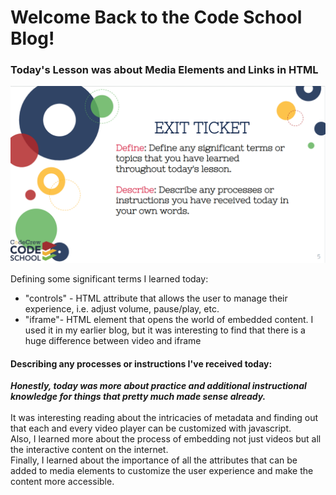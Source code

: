 <!DOCTYPE html>
<html lang="en">
<head>
    <meta charset="UTF-8">
    <meta name="viewport" content="width=device-width, initial-scale=1.0">
    <title>Elements and Links</title>
</head>
<body>
    <!-- This is Where the Heading Goes-->
     <h1>Welcome Back to the Code School Blog!</h1>
    <!-- This is Where the Subheading Goes-->
     <h3>Today's Lesson was about Media Elements and Links in HTML</h3>
    <!-- This is Where the Exit Ticket Question Goes-->
        <img src="src/docs/Blog/2025/IsaiahOden/Feb5Exit.png" alt="Code School Exit Ticket Slide">
    <!-- This is Where the Exit Ticket Answers Goes-->
     <article id="answers">
        <div>
            <p> Defining some significant terms I learned today: <br>
                <ul>
                    <li>"controls" - HTML attribute that allows the user to manage their experience, i.e. adjust volume, pause/play, etc.</li>
                    <li>"iframe"- HTML element that opens the world of embedded content. I used it in my earlier blog, but it was interesting to find that there is a huge difference between video and iframe</li>
                </ul>
            </p>
        </div>
        <div>
            <h4>Describing any processes or instructions I've received today: </h4>
                <p>
                   <b><i>Honestly, today was more about practice and additional instructional knowledge for things that pretty much made sense already.</i></b> <br>
                    <br>
                    It was interesting reading about the intricacies of metadata and finding out that each and every video player can be customized with javascript. <br>
                    Also, I learned more about the process of embedding not just videos but all the interactive content on the internet. <br>
                    Finally, I learned about the importance of all the attributes that can be added to media elements to customize the user experience and make the content more accessible.

</body>
</html>
